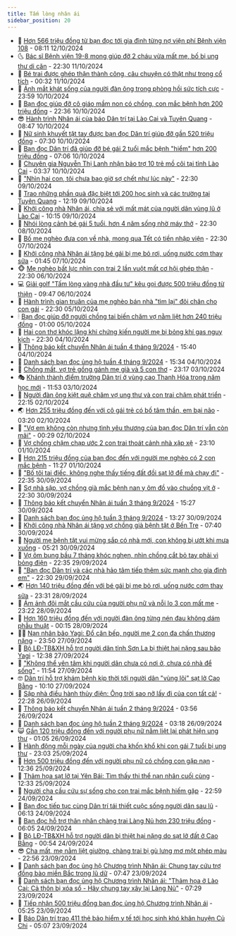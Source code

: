 ```yaml
---
title: Tấm lòng nhân ái
sidebar_position: 20
---
```


<!-- dantri-tam-long-nhan-ai:START -->
- 🌝 [Hơn 566 triệu đồng từ bạn đọc tới gia đình từng nợ viện phí Bệnh viện 108](https://dantri.com.vn/tam-long-nhan-ai/hon-566-trieu-dong-tu-ban-doc-toi-gia-dinh-tung-no-vien-phi-benh-vien-108-20241012151041589.htm) - 08:11 12/10/2024
- 🌜 [Bác sĩ Bệnh viện 19-8 mong giúp đỡ 2 cháu vừa mất mẹ, bố bị ung thư di căn](https://dantri.com.vn/tam-long-nhan-ai/bac-si-benh-vien-19-8-mong-giup-do-2-chau-vua-mat-me-bo-bi-ung-thu-di-can-20241012030934684.htm) - 22:30 11/10/2024
- 👀 [Bé trai được ghép thận thành công, câu chuyện có thật như trong cổ tích](https://dantri.com.vn/tam-long-nhan-ai/be-trai-duoc-ghep-than-thanh-cong-cau-chuyen-co-that-nhu-trong-co-tich-20241009120354418.htm) - 00:32 11/10/2024
- 🚀 [Ánh mắt khát sống của người đàn ông trong phòng hồi sức tích cực](https://dantri.com.vn/tam-long-nhan-ai/anh-mat-khat-song-cua-nguoi-dan-ong-trong-phong-hoi-suc-tich-cuc-20241010170813871.htm) - 23:59 10/10/2024
- 🦅 [Bạn đọc giúp đỡ cô giáo mầm non có chồng, con mắc bệnh hơn 200 triệu đồng](https://dantri.com.vn/tam-long-nhan-ai/ban-doc-giup-do-co-giao-mam-non-co-chong-con-mac-benh-hon-200-trieu-dong-20241009124107014.htm) - 22:36 10/10/2024
- 😎 [Hành trình Nhân ái của báo Dân trí tại Lào Cai và Tuyên Quang](https://dantri.com.vn/tam-long-nhan-ai/hanh-trinh-nhan-ai-cua-bao-dan-tri-tai-lao-cai-va-tuyen-quang-20241010142040183.htm) - 08:47 10/10/2024
- 🎡 [Nữ sinh khuyết tật tay được bạn đọc Dân trí giúp đỡ gần 520 triệu đồng](https://dantri.com.vn/tam-long-nhan-ai/nu-sinh-khuyet-tat-tay-duoc-ban-doc-dan-tri-giup-do-gan-520-trieu-dong-20241009130922228.htm) - 07:30 10/10/2024
- 🌮 [Bạn đọc Dân trí đã giúp đỡ bé gái 2 tuổi mắc bệnh &quot;hiểm&quot; hơn 200 triệu đồng](https://dantri.com.vn/tam-long-nhan-ai/ban-doc-dan-tri-da-giup-do-be-gai-2-tuoi-mac-benh-hiem-hon-200-trieu-dong-20241009044318674.htm) - 07:06 10/10/2024
- 💼 [Chuyên gia Nguyễn Thị Lanh nhận bảo trợ 10 trẻ mồ côi tại tỉnh Lào Cai](https://dantri.com.vn/tam-long-nhan-ai/chuyen-gia-nguyen-thi-lanh-nhan-bao-tro-10-tre-mo-coi-tai-tinh-lao-cai-20241010082952764.htm) - 03:37 10/10/2024
- 🎊 [&quot;Nhìn hai con, tôi chưa bao giờ sợ chết như lúc này&quot;](https://dantri.com.vn/tam-long-nhan-ai/nhin-hai-con-toi-chua-bao-gio-so-chet-nhu-luc-nay-20241009160126424.htm) - 22:30 09/10/2024
- 📝 [Trao những phần quà đặc biệt tới 200 học sinh và các trường tại Tuyên Quang](https://dantri.com.vn/tam-long-nhan-ai/trao-nhung-phan-qua-dac-biet-toi-200-hoc-sinh-va-cac-truong-tai-tuyen-quang-20241009175121097.htm) - 12:19 09/10/2024
- 🤗 [Khởi công nhà Nhân ái, chia sẻ với mất mát của người dân vùng lũ ở Lào Cai](https://dantri.com.vn/tam-long-nhan-ai/khoi-cong-nha-nhan-ai-chia-se-voi-mat-mat-cua-nguoi-dan-vung-lu-o-lao-cai-20241009121637784.htm) - 10:15 09/10/2024
- 🌈 [Nhói lòng cảnh bé gái 5 tuổi, hơn 4 năm sống nhờ máy thở](https://dantri.com.vn/tam-long-nhan-ai/nhoi-long-canh-be-gai-5-tuoi-hon-4-nam-song-nho-may-tho-20241006170956513.htm) - 22:30 08/10/2024
- 🌝 [Bố mẹ nghèo đưa con về nhà, mong qua Tết có tiền nhập viện](https://dantri.com.vn/tam-long-nhan-ai/bo-me-ngheo-dua-con-ve-nha-mong-qua-tet-co-tien-nhap-vien-20241006163239956.htm) - 22:30 07/10/2024
- 🦒 [Khởi công nhà Nhân ái tặng bé gái bị mẹ bỏ rơi, uống nước cơm thay sữa](https://dantri.com.vn/tam-long-nhan-ai/khoi-cong-nha-nhan-ai-tang-be-gai-bi-me-bo-roi-uong-nuoc-com-thay-sua-20241006202815957.htm) - 01:45 07/10/2024
- 🐵 [Mẹ nghèo bất lực nhìn con trai 2 lần vuột mất cơ hội ghép thận](https://dantri.com.vn/tam-long-nhan-ai/me-ngheo-bat-luc-nhin-con-trai-2-lan-vuot-mat-co-hoi-ghep-than-20241005224758324.htm) - 22:30 06/10/2024
- 💻 [Giải golf &quot;Tấm lòng vàng nhà đầu tư&quot; kêu gọi được 500 triệu đồng từ thiện](https://dantri.com.vn/tam-long-nhan-ai/giai-golf-tam-long-vang-nha-dau-tu-keu-goi-duoc-500-trieu-dong-tu-thien-20241006152215225.htm) - 09:47 06/10/2024
- 🦆 [Hành trình gian truân của mẹ nghèo bán nhà &quot;tìm lại&quot; đôi chân cho con gái](https://dantri.com.vn/tam-long-nhan-ai/hanh-trinh-gian-truan-cua-me-ngheo-ban-nha-tim-lai-doi-chan-cho-con-gai-20241005112904824.htm) - 22:30 05/10/2024
- 🕯 [Bạn đọc giúp đỡ người chồng tai biến chăm vợ nằm liệt hơn 240 triệu đồng](https://dantri.com.vn/tam-long-nhan-ai/ban-doc-giup-do-nguoi-chong-tai-bien-cham-vo-nam-liet-hon-240-trieu-dong-20241004150705184.htm) - 01:00 05/10/2024
- 🤩 [Hai con thơ khóc lặng khi chứng kiến người mẹ bị bỏng khí gas nguy kịch](https://dantri.com.vn/tam-long-nhan-ai/hai-con-tho-khoc-lang-khi-chung-kien-nguoi-me-bi-bong-khi-gas-nguy-kich-20241003200905606.htm) - 22:30 04/10/2024
- 🎡 [Thông báo kết chuyển Nhân ái tuần 4 tháng 9/2024](https://dantri.com.vn/tam-long-nhan-ai/thong-bao-ket-chuyen-nhan-ai-tuan-4-thang-92024-20241004214829035.htm) - 15:40 04/10/2024
- 🤠 [Danh sách bạn đọc ủng hộ tuần 4 tháng 9/2024](https://dantri.com.vn/tam-long-nhan-ai/danh-sach-ban-doc-ung-ho-tuan-4-thang-92024-20241004214341492.htm) - 15:34 04/10/2024
- 🌋 [Chồng mất, vợ trẻ gồng gánh mẹ già và 5 con thơ](https://dantri.com.vn/tam-long-nhan-ai/chong-mat-vo-tre-gong-ganh-me-gia-va-5-con-tho-20240908150912480.htm) - 23:17 03/10/2024
- 🎭 [Khánh thành điểm trường Dân trí ở vùng cao Thanh Hóa trong năm học mới](https://dantri.com.vn/tam-long-nhan-ai/khanh-thanh-diem-truong-dan-tri-o-vung-cao-thanh-hoa-trong-nam-hoc-moi-20241003165444608.htm) - 11:53 03/10/2024
- 🤠 [Người đàn ông kiệt quệ chăm vợ ung thư và con trai chậm phát triển](https://dantri.com.vn/tam-long-nhan-ai/nguoi-dan-ong-kiet-que-cham-vo-ung-thu-va-con-trai-cham-phat-trien-20241003022720073.htm) - 22:15 02/10/2024
- 🌏 [Hơn 255 triệu đồng đến với cô gái trẻ có bố tâm thần, em bại não](https://dantri.com.vn/tam-long-nhan-ai/hon-255-trieu-dong-den-voi-co-gai-tre-co-bo-tam-than-em-bai-nao-20241002094421649.htm) - 03:20 02/10/2024
- 🚀 [&quot;Vợ em không còn nhưng tình yêu thương của bạn đọc Dân trí vẫn còn mãi&quot;](https://dantri.com.vn/tam-long-nhan-ai/vo-em-khong-con-nhung-tinh-yeu-thuong-cua-ban-doc-dan-tri-van-con-mai-20240929125133693.htm) - 00:29 02/10/2024
- 🚀 [Vợ chồng chậm chạp ước 2 con trai thoát cảnh nhà xập xệ](https://dantri.com.vn/tam-long-nhan-ai/vo-chong-cham-chap-uoc-2-con-trai-thoat-canh-nha-xap-xe-20240918230234230.htm) - 23:10 01/10/2024
- 👹 [Hơn 215 triệu đồng của bạn đọc đến với người mẹ nghèo có 2 con mắc bệnh](https://dantri.com.vn/tam-long-nhan-ai/hon-215-trieu-dong-cua-ban-doc-den-voi-nguoi-me-ngheo-co-2-con-mac-benh-20240929151122367.htm) - 11:27 01/10/2024
- 🫶 [&quot;Bố tôi tai điếc, không nghe thấy tiếng đất đồi sạt lở để mà chạy đi&quot;](https://dantri.com.vn/tam-long-nhan-ai/bo-toi-tai-diec-khong-nghe-thay-tieng-dat-doi-sat-lo-de-ma-chay-di-20240930025137496.htm) - 22:35 30/09/2024
- 🐻 [Sợ nhà sập, vợ chồng già mắc bệnh nan y ôm đồ vào chuồng vịt ở](https://dantri.com.vn/tam-long-nhan-ai/so-nha-sap-vo-chong-gia-mac-benh-nan-y-om-do-vao-chuong-vit-o-20240911181134093.htm) - 22:30 30/09/2024
- 🌋 [Thông báo kết chuyển Nhân ái tuần 3 tháng 9/2024](https://dantri.com.vn/tam-long-nhan-ai/thong-bao-ket-chuyen-nhan-ai-tuan-3-thang-92024-20240930202346151.htm) - 15:27 30/09/2024
- 🧰 [Danh sách bạn đọc ủng hộ tuần 3 tháng 9/2024](https://dantri.com.vn/tam-long-nhan-ai/danh-sach-ban-doc-ung-ho-tuan-3-thang-92024-20240930201729211.htm) - 13:27 30/09/2024
- 💄 [Khởi công nhà Nhân ái tặng vợ chồng già bệnh tật ở Bến Tre](https://dantri.com.vn/tam-long-nhan-ai/khoi-cong-nha-nhan-ai-tang-vo-chong-gia-benh-tat-o-ben-tre-20240926194403153.htm) - 07:40 30/09/2024
- 🌝 [Người mẹ bệnh tật vui mừng sắp có nhà mới, con không bị ướt khi mưa xuống](https://dantri.com.vn/tam-long-nhan-ai/nguoi-me-benh-tat-vui-mung-sap-co-nha-moi-con-khong-bi-uot-khi-mua-xuong-20240921220646668.htm) - 05:21 30/09/2024
- 🔭 [Vợ ôm bụng bầu 7 tháng khóc nghẹn, nhìn chồng cắt bỏ tay phải vì bỏng điện](https://dantri.com.vn/tam-long-nhan-ai/vo-om-bung-bau-7-thang-khoc-nghen-nhin-chong-cat-bo-tay-phai-vi-bong-dien-20240929162703566.htm) - 22:35 29/09/2024
- 🦒 [&quot;Bạn đọc Dân trí và các nhà hảo tâm tiếp thêm sức mạnh cho gia đình em&quot;](https://dantri.com.vn/tam-long-nhan-ai/ban-doc-dan-tri-va-cac-nha-hao-tam-tiep-them-suc-manh-cho-gia-dinh-em-20240929140754306.htm) - 22:30 29/09/2024
- 🌏 [Hơn 140 triệu đồng đến với bé gái bị mẹ bỏ rơi, uống nước cơm thay sữa](https://dantri.com.vn/tam-long-nhan-ai/hon-140-trieu-dong-den-voi-be-gai-bi-me-bo-roi-uong-nuoc-com-thay-sua-20240928164906655.htm) - 23:31 28/09/2024
- 🦣 [Ám ảnh đôi mắt cầu cứu của người phụ nữ và nỗi lo 3 con mất mẹ](https://dantri.com.vn/tam-long-nhan-ai/am-anh-doi-mat-cau-cuu-cua-nguoi-phu-nu-va-noi-lo-3-con-mat-me-20240923161821273.htm) - 23:22 28/09/2024
- 🤗 [Hơn 160 triệu đồng đến với người đàn ông từng nén đau không dám phẫu thuật](https://dantri.com.vn/tam-long-nhan-ai/hon-160-trieu-dong-den-voi-nguoi-dan-ong-tung-nen-dau-khong-dam-phau-thuat-20240927212203422.htm) - 00:15 28/09/2024
- 🧑‍🏫 [Nạn nhân bão Yagi: Đổ căn bếp, người mẹ 2 con đa chấn thương nặng](https://dantri.com.vn/tam-long-nhan-ai/nan-nhan-bao-yagi-do-can-bep-nguoi-me-2-con-da-chan-thuong-nang-20240926075315113.htm) - 23:50 27/09/2024
- 🤠 [Bộ LĐ-TB&amp;XH hỗ trợ người dân tỉnh Sơn La bị thiệt hại nặng sau bão Yagi](https://dantri.com.vn/tam-long-nhan-ai/bo-ld-tbxh-ho-tro-nguoi-dan-tinh-son-la-bi-thiet-hai-nang-sau-bao-yagi-20240927174545084.htm) - 12:38 27/09/2024
- 🦆 [&quot;Không thể yên tâm khi người dân chưa có nơi ở, chưa có nhà để sống&quot;](https://dantri.com.vn/an-sinh/khong-the-yen-tam-khi-nguoi-dan-chua-co-noi-o-chua-co-nha-de-song-20240927180735929.htm) - 11:54 27/09/2024
- 🤓 [Dân trí hỗ trợ khám bệnh kịp thời tới người dân &quot;vùng lõi&quot; sạt lở Cao Bằng](https://dantri.com.vn/tam-long-nhan-ai/dan-tri-ho-tro-kham-benh-kip-thoi-toi-nguoi-dan-vung-loi-sat-lo-cao-bang-20240806071212035.htm) - 10:10 27/09/2024
- 🫶 [Sập nhà điều hành thủy điện: Ông trời sao nỡ lấy đi của con tất cả!](https://dantri.com.vn/tam-long-nhan-ai/sap-nha-dieu-hanh-thuy-dien-ong-troi-sao-no-lay-di-cua-con-tat-ca-20240926184412595.htm) - 22:28 26/09/2024
- 🎊 [Thông báo kết chuyển Nhân ái tuần 2 tháng 9/2024](https://dantri.com.vn/tam-long-nhan-ai/thong-bao-ket-chuyen-nhan-ai-tuan-2-thang-92024-20240926085548429.htm) - 03:56 26/09/2024
- 🦏 [Danh sách bạn đọc ủng hộ tuần 2 tháng 9/2024](https://dantri.com.vn/tam-long-nhan-ai/danh-sach-ban-doc-ung-ho-tuan-2-thang-92024-20240926085022386.htm) - 03:18 26/09/2024
- 😺 [Gần 120 triệu đồng đến với người phụ nữ nằm liệt lại phát hiện ung thư](https://dantri.com.vn/tam-long-nhan-ai/gan-120-trieu-dong-den-voi-nguoi-phu-nu-nam-liet-lai-phat-hien-ung-thu-20240925191228748.htm) - 01:05 26/09/2024
- 🥰 [Hành động mỗi ngày của người cha khốn khổ khi con gái 7 tuổi bị ung thư](https://dantri.com.vn/tam-long-nhan-ai/hanh-dong-moi-ngay-cua-nguoi-cha-khon-kho-khi-con-gai-7-tuoi-bi-ung-thu-20240923151733594.htm) - 23:03 25/09/2024
- 🚀 [Hơn 500 triệu đồng đến với người phụ nữ có chồng con gặp nạn](https://dantri.com.vn/tam-long-nhan-ai/hon-500-trieu-dong-den-voi-nguoi-phu-nu-co-chong-con-gap-nan-20240925183424945.htm) - 12:36 25/09/2024
- 🌁 [Thảm họa sạt lở tại Yên Bái: Tìm thấy thi thể nạn nhân cuối cùng](https://dantri.com.vn/tam-long-nhan-ai/tham-hoa-sat-lo-tai-yen-bai-tim-thay-thi-the-nan-nhan-cuoi-cung-20240925191816543.htm) - 12:33 25/09/2024
- 🚀 [Người cha cầu cứu sự sống cho con trai mắc bệnh hiếm gặp](https://dantri.com.vn/tam-long-nhan-ai/nguoi-cha-cau-cuu-su-song-cho-con-trai-mac-benh-hiem-gap-20240915170508649.htm) - 22:59 24/09/2024
- 🤗 [Bạn đọc tiếp tục cùng Dân trí tái thiết cuộc sống người dân sau lũ](https://dantri.com.vn/tam-long-nhan-ai/ban-doc-tiep-tuc-cung-dan-tri-tai-thiet-cuoc-song-nguoi-dan-sau-lu-20240924125913536.htm) - 06:13 24/09/2024
- 💫 [Bạn đọc hỗ trợ thân nhân chàng trai Làng Nủ hơn 230 triệu đồng](https://dantri.com.vn/tam-long-nhan-ai/ban-doc-ho-tro-than-nhan-chang-trai-lang-nu-hon-230-trieu-dong-20240924112236226.htm) - 06:05 24/09/2024
- 💼 [Bộ LĐ-TB&amp;XH hỗ trợ người dân bị thiệt hại nặng do sạt lở đất ở Cao Bằng](https://dantri.com.vn/an-sinh/bo-ld-tbxh-ho-tro-nguoi-dan-bi-thiet-hai-nang-do-sat-lo-dat-o-cao-bang-20240924032515283.htm) - 00:54 24/09/2024
- 😎 [Cha mất, mẹ nằm liệt giường, chàng trai bị gù lưng mơ một phép màu](https://dantri.com.vn/tam-long-nhan-ai/cha-mat-me-nam-liet-giuong-chang-trai-bi-gu-lung-mo-mot-phep-mau-20240914204725423.htm) - 22:56 23/09/2024
- 🥳 [Danh sách bạn đọc ủng hộ Chương trình Nhân ái: Chung tay cứu trợ đồng bào miền Bắc trong lũ dữ](https://dantri.com.vn/tam-long-nhan-ai/danh-sach-ban-doc-ung-ho-chuong-trinh-nhan-ai-chung-tay-cuu-tro-dong-bao-mien-bac-trong-lu-du-20240923142543516.htm) - 07:47 23/09/2024
- 📝 [Danh sách bạn đọc ủng hộ Chương trình Nhân ái: &quot;Thảm họa ở Lào Cai: Cả thôn bị xóa sổ - Hãy chung tay xây lại Làng Nủ&quot;](https://dantri.com.vn/tam-long-nhan-ai/danh-sach-ban-doc-ung-ho-chuong-trinh-nhan-ai-tham-hoa-o-lao-cai-ca-thon-bi-xoa-so-hay-chung-tay-xay-lai-lang-nu-20240923141353698.htm) - 07:29 23/09/2024
- 🦄 [Tiếp nhận 500 triệu đồng bạn đọc ủng hộ Chương trình Nhân ái](https://dantri.com.vn/tam-long-nhan-ai/tiep-nhan-500-trieu-dong-ban-doc-ung-ho-chuong-trinh-nhan-ai-20240923115756220.htm) - 05:25 23/09/2024
- 💼 [Báo Dân trí trao 411 thẻ bảo hiểm y tế tới học sinh khó khăn huyện Củ Chi](https://dantri.com.vn/tam-long-nhan-ai/bao-dan-tri-trao-411-the-bao-hiem-y-te-toi-hoc-sinh-kho-khan-huyen-cu-chi-20240923101610260.htm) - 05:07 23/09/2024<!-- dantri-tam-long-nhan-ai:END -->
